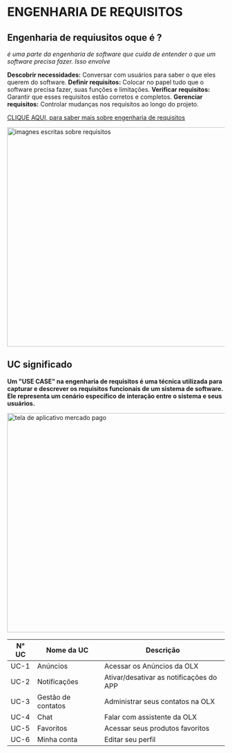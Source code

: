 
# ENGENHARIA DE REQUISITOS
## Engenharia de requiusitos oque é ?
_é uma parte da engenharia de software que cuida de entender o que um software precisa fazer. Isso envolve_

**Descobrir necessidades:** Conversar com usuários para saber o que eles querem do software.
**Definir requisitos:** Colocar no papel tudo que o software precisa fazer, suas funções e limitações.
**Verificar requisitos:** Garantir que esses requisitos estão corretos e completos.
**Gerenciar requisitos:** Controlar mudanças nos requisitos ao longo do projeto.

 [CLIQUE AQUI, para saber mais sobre engenharia de requisitos](https://www.monitoratec.com.br/blog/servico-de-engenharia-de-requisitos/#:~:text=A%20engenharia%20de%20requisitos%20oferece,de%20desenvolvimento%2C%20opera%C3%A7%C3%A3o%20e%20manuten%C3%A7%C3%A3o)

<img src="https://4.bp.blogspot.com/-jEyIVkoHMGQ/VAHod8bTrWI/AAAAAAAAIDI/Apz2T2hqe20/s1600/Engenharia%2Bde%2BRequisitos.jpg" alt="imagnes escritas sobre requisitos" width="508px">

## UC significado 
**Um "USE CASE" na engenharia de requisitos é uma técnica utilizada para capturar e descrever os requisitos funcionais de um sistema de software. Ele representa um cenário específico de interação entre o sistema e seus usuários.**  


<img src="https://dicas.olx.com.br/wp-content/uploads/2022/10/Design-sem-nome-32-1024x576.jpg" alt="tela de aplicativo mercado pago" width="508px">


| N° UC | Nome da UC         | Descrição                               |
|-------|--------------------|-----------------------------------------|
| UC-1  | Anúncios           | Acessar os Anúncios da OLX              |
| UC-2  | Notificações       | Ativar/desativar as notificações do APP |
| UC-3  | Gestão de contatos | Administrar seus contatos na OLX        |
| UC-4  | Chat               | Falar com assistente da OLX             |
| UC-5  | Favoritos          | Acessar seus produtos favoritos         |
| UC-6  | Minha conta        | Editar seu perfil                       |


